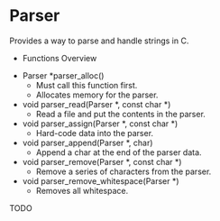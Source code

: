 # Parser
Provides a way to parse and handle strings in C.

* Functions Overview

- Parser *parser_alloc()
  - Must call this function first.
  - Allocates memory for the parser.
- void parser_read(Parser *, const char *)
  - Read a file and put the contents in the parser.
- void parser_assign(Parser *, const char *)
  - Hard-code data into the parser.
- void parser_append(Parser *, char)
  - Append a char at the end of the parser data.
- void parser_remove(Parser *, const char *)
  - Remove a series of characters from the parser.
- void parser\_remove\_whitespace(Parser *)
  - Removes all whitespace.

TODO



